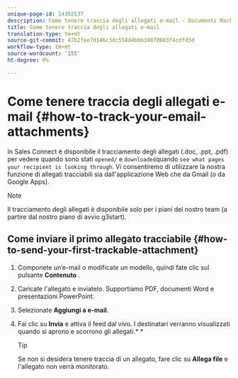 ```yaml
---
unique-page-id: 14352537
description: Come tenere traccia degli allegati e-mail - Documenti Marketo - Documentazione prodotto
title: Come tenere traccia degli allegati e-mail
translation-type: tm+mt
source-git-commit: 47b2fee7d146c3dc558d4bbb10070683f4cdfd3d
workflow-type: tm+mt
source-wordcount: '155'
ht-degree: 0%

---
```



# Come tenere traccia degli allegati e-mail {#how-to-track-your-email-attachments}

In Sales Connect è disponibile il tracciamento degli allegati (.doc, .ppt, .pdf) per vedere quando sono stati `opened/` e `downloaded`quando `see what pages your recipient is looking through`. Vi consentiremo di utilizzare la nostra funzione di allegati tracciabili sia dall&#39;applicazione [](http://toutapp.com/login) Web che da Gmail (o da Google Apps).

>[!NOTE]
>
>Il tracciamento degli allegati è disponibile solo per i piani del nostro team (a partire dal nostro piano di avvio g3start).

## Come inviare il primo allegato tracciabile {#how-to-send-your-first-trackable-attachment}

1. Componete un’e-mail o modificate un modello, quindi fate clic sul pulsante **Contenuto** .
1. Caricate l&#39;allegato e inviatelo. Supportiamo PDF, documenti Word e presentazioni PowerPoint.
1. Selezionate **Aggiungi a e-mail**.
1. Fai clic su **Invia** e attiva il feed dal vivo. I destinatari verranno visualizzati quando si aprono e scorrono gli allegati.* *

   >[!TIP]
   >
   >Se non si desidera tenere traccia di un allegato, fare clic su **Allega file** e l&#39;allegato non verrà monitorato.

